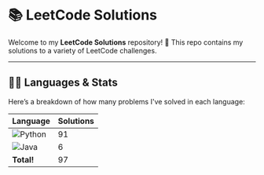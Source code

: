 # 📚 LeetCode Solutions

Welcome to my **LeetCode Solutions** repository! 🚀 This repo contains my solutions to a variety of LeetCode challenges.

---

## 🧑‍💻 Languages & Stats

Here’s a breakdown of how many problems I've solved in each language:

| Language      | Solutions |
| ------------- | ----------|
| ![Python](https://img.shields.io/badge/-Python-3776AB?style=flat&logo=python&logoColor=white) | 91 |
| ![Java](https://img.shields.io/badge/-Java-007396?style=flat&logo=java&logoColor=white) | 6 |
| **Total!** | 97 |





